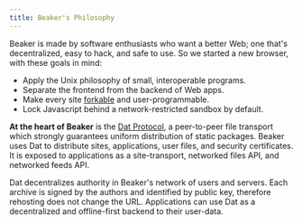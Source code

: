 ```yaml
---
title: Beaker's Philosophy
---
```


Beaker is made by software enthusiasts who want a better Web; one that's decentralized, easy to hack, and safe to use. So we started a new browser, with these goals in mind:

 - Apply the Unix philosophy of small, interoperable programs.
 - Separate the frontend from the backend of Web apps.
 - Make every site [forkable](./howto/create-a-site.html) and user-programmable.
 - Lock Javascript behind a network-restricted sandbox by default.

**At the heart of Beaker** is the [Dat Protocol](./learn/dat.html), a peer-to-peer file transport which strongly guarantees uniform distribution of static packages. Beaker uses Dat to distribute sites, applications, user files, and security certificates. It is exposed to applications as a site-transport, networked files API, and networked feeds API.

Dat decentralizes authority in Beaker's network of users and servers. Each archive is signed by the authors and identified by public key, therefore rehosting does not change the URL. Applications can use Dat as a decentralized and offline-first backend to their user-data.
